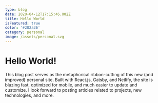 ```yaml
---
type: blog
date: 2020-04-12T17:15:46.002Z
title: Hello World
isFeatured: true
color: '#282a36'
category: personal
image: /assets/personal.svg
---
```

# Hello World!

This blog post serves as the metaphorical ribbon-cutting of this new (and improved) personal site. Built with React.js, Gatsby, and Netlify, the site is blazing fast, optimized for mobile, and much easier to update and customize. I look forward to posting articles related to projects, new technologies, and more.